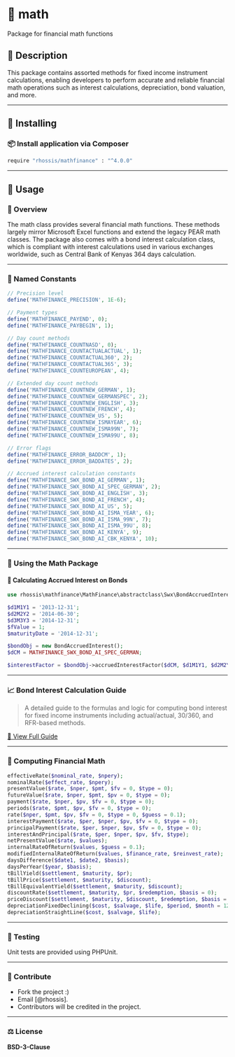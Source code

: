 # 🧮 math
Package for financial math functions

## 📘 Description

This package contains assorted methods for fixed income instrument calculations, enabling developers to perform accurate and reliable financial math operations such as interest calculations, depreciation, bond valuation, and more.

---

## 💾 Installing

### 📦 Install application via Composer

```bash
require "rhossis/mathfinance" : "^4.0.0"
```

---

## 🚀 Usage

### 📖 Overview

The math class provides several financial math functions. These methods largely mirror Microsoft Excel functions and extend the legacy PEAR math classes. The package also comes with a bond interest calculation class, which is compliant
with interest calculations used in various exchanges worldwide, such as Central Bank of Kenyas 364 days calculation.

---

### 🧱 Named Constants

```php
// Precision level
define('MATHFINANCE_PRECISION', 1E-6);

// Payment types
define('MATHFINANCE_PAYEND', 0);
define('MATHFINANCE_PAYBEGIN', 1);

// Day count methods
define('MATHFINANCE_COUNTNASD', 0);
define('MATHFINANCE_COUNTACTUALACTUAL', 1);
define('MATHFINANCE_COUNTACTUAL360', 2);
define('MATHFINANCE_COUNTACTUAL365', 3);
define('MATHFINANCE_COUNTEUROPEAN', 4);

// Extended day count methods
define('MATHFINANCE_COUNTNEW_GERMAN', 1);
define('MATHFINANCE_COUNTNEW_GERMANSPEC', 2);
define('MATHFINANCE_COUNTNEW_ENGLISH', 3);
define('MATHFINANCE_COUNTNEW_FRENCH', 4);
define('MATHFINANCE_COUNTNEW_US', 5);
define('MATHFINANCE_COUNTNEW_ISMAYEAR', 6);
define('MATHFINANCE_COUNTNEW_ISMA99N', 7);
define('MATHFINANCE_COUNTNEW_ISMA99U', 8);

// Error flags
define('MATHFINANCE_ERROR_BADDCM', 1);
define('MATHFINANCE_ERROR_BADDATES', 2);

// Accrued interest calculation constants
define('MATHFINANCE_SWX_BOND_AI_GERMAN', 1);
define('MATHFINANCE_SWX_BOND_AI_SPEC_GERMAN', 2);
define('MATHFINANCE_SWX_BOND_AI_ENGLISH', 3);
define('MATHFINANCE_SWX_BOND_AI_FRENCH', 4);
define('MATHFINANCE_SWX_BOND_AI_US', 5);
define('MATHFINANCE_SWX_BOND_AI_ISMA_YEAR', 6);
define('MATHFINANCE_SWX_BOND_AI_ISMA_99N', 7);
define('MATHFINANCE_SWX_BOND_AI_ISMA_99U', 8);
define('MATHFINANCE_SWX_BOND_AI_KENYA', 9);
define('MATHFINANCE_SWX_BOND_AI_CBK_KENYA', 10);
```

---

### 🧮 Using the Math Package

#### 🔁 Calculating Accrued Interest on Bonds

```php
use rhossis\mathfinance\MathFinance\abstractclass\Swx\BondAccruedInterest;

$d1M1Y1 = '2013-12-31';
$d2M2Y2 = '2014-06-30';
$d3M3Y3 = '2014-12-31';
$fValue = 1;
$maturityDate = '2014-12-31';

$bondObj = new BondAccruedInterest();
$dCM = MATHFINANCE_SWX_BOND_AI_SPEC_GERMAN;

$interestFactor = $bondObj->accruedInterestFactor($dCM, $d1M1Y1, $d2M2Y2, $d3M3Y3, $fValue, $maturityDate);
```

---

### 📈 Bond Interest Calculation Guide

> A detailed guide to the formulas and logic for computing bond interest for fixed income instruments including actual/actual, 30/360, and RFR-based methods.

[📘 View Full Guide](BOND_INTEREST_CALCULATION_GUIDE.md)

---

### 🔢 Computing Financial Math

```php
effectiveRate($nominal_rate, $npery);
nominalRate($effect_rate, $npery);
presentValue($rate, $nper, $pmt, $fv = 0, $type = 0);
futureValue($rate, $nper, $pmt, $pv = 0, $type = 0);
payment($rate, $nper, $pv, $fv = 0, $type = 0);
periods($rate, $pmt, $pv, $fv = 0, $type = 0);
rate($nper, $pmt, $pv, $fv = 0, $type = 0, $guess = 0.1);
interestPayment($rate, $per, $nper, $pv, $fv = 0, $type = 0);
principalPayment($rate, $per, $nper, $pv, $fv = 0, $type = 0);
interestAndPrincipal($rate, $per, $nper, $pv, $fv, $type);
netPresentValue($rate, $values);
internalRateOfReturn($values, $guess = 0.1);
modifiedInternalRateOfReturn($values, $finance_rate, $reinvest_rate);
daysDifference($date1, $date2, $basis);
daysPerYear($year, $basis);
tBillYield($settlement, $maturity, $pr);
tBillPrice($settlement, $maturity, $discount);
tBillEquivalentYield($settlement, $maturity, $discount);
discountRate($settlement, $maturity, $pr, $redemption, $basis = 0);
priceDiscount($settlement, $maturity, $discount, $redemption, $basis = 0);
depreciationFixedDeclining($cost, $salvage, $life, $period, $month = 12);
depreciationStraightLine($cost, $salvage, $life);
```

---

### 🧪 Testing

Unit tests are provided using PHPUnit.

---

### 🤝 Contribute

- Fork the project :)
- Email [@rhossis].
- Contributors will be credited in the project.

---

### ⚖️ License

**BSD-3-Clause**
